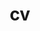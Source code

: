 ---
layout: default
permalink: /cv
title: cv
nav: true
nav_order: 2
redirect_to: /assets/pdf/HyeSunYun_CV.pdf
---